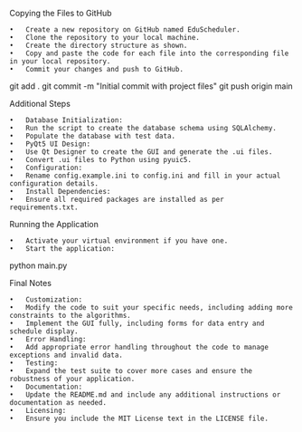 Copying the Files to GitHub

	•	Create a new repository on GitHub named EduScheduler.
	•	Clone the repository to your local machine.
	•	Create the directory structure as shown.
	•	Copy and paste the code for each file into the corresponding file in your local repository.
	•	Commit your changes and push to GitHub.

git add .
git commit -m "Initial commit with project files"
git push origin main

Additional Steps

	•	Database Initialization:
	•	Run the script to create the database schema using SQLAlchemy.
	•	Populate the database with test data.
	•	PyQt5 UI Design:
	•	Use Qt Designer to create the GUI and generate the .ui files.
	•	Convert .ui files to Python using pyuic5.
	•	Configuration:
	•	Rename config.example.ini to config.ini and fill in your actual configuration details.
	•	Install Dependencies:
	•	Ensure all required packages are installed as per requirements.txt.

Running the Application

	•	Activate your virtual environment if you have one.
	•	Start the application:

python main.py

Final Notes

	•	Customization:
	•	Modify the code to suit your specific needs, including adding more constraints to the algorithms.
	•	Implement the GUI fully, including forms for data entry and schedule display.
	•	Error Handling:
	•	Add appropriate error handling throughout the code to manage exceptions and invalid data.
	•	Testing:
	•	Expand the test suite to cover more cases and ensure the robustness of your application.
	•	Documentation:
	•	Update the README.md and include any additional instructions or documentation as needed.
	•	Licensing:
	•	Ensure you include the MIT License text in the LICENSE file.
